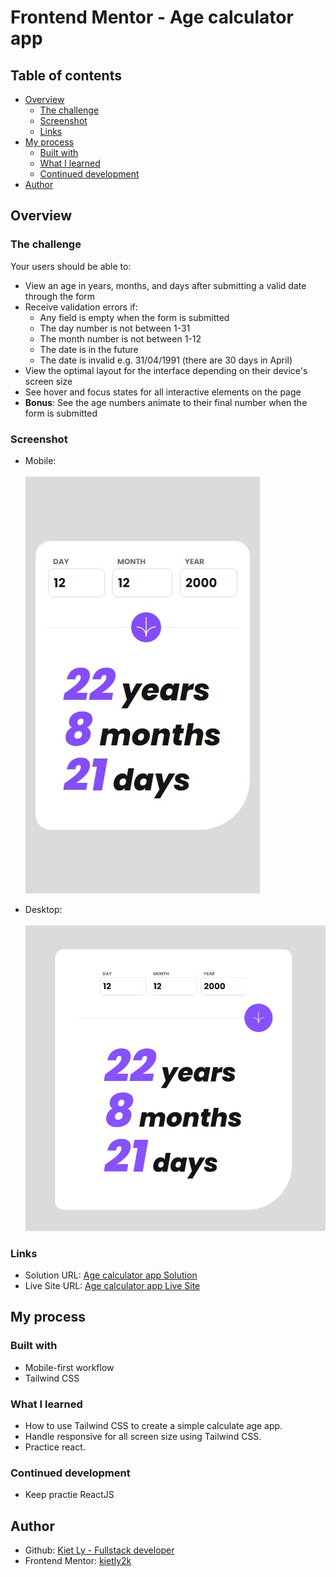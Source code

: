 # Frontend Mentor - Age calculator app

## Table of contents

- [Overview](#overview)
  - [The challenge](#the-challenge)
  - [Screenshot](#screenshot)
  - [Links](#links)
- [My process](#my-process)
  - [Built with](#built-with)
  - [What I learned](#what-i-learned)
  - [Continued development](#continued-development)
- [Author](#author)

## Overview

### The challenge

Your users should be able to:
- View an age in years, months, and days after submitting a valid date through the form
- Receive validation errors if:
  - Any field is empty when the form is submitted
  - The day number is not between 1-31
  - The month number is not between 1-12
  - The date is in the future
  - The date is invalid e.g. 31/04/1991 (there are 30 days in April)
- View the optimal layout for the interface depending on their device's screen size
- See hover and focus states for all interactive elements on the page
- **Bonus**: See the age numbers animate to their final number when the form is submitted

### Screenshot

- Mobile:\
\
![](./public/screenshot-mobile.jpeg)

- Desktop:\
\
![](./public/screenshot-desktop.png)

### Links

- Solution URL: [Age calculator app Solution](https://github.com/kietly2k/age-calculator/tree/main)
- Live Site URL: [Age calculator app Live Site](https://kietly2k.github.io/age-calculator)

## My process

### Built with

- Mobile-first workflow
- Tailwind CSS

### What I learned

- How to use Tailwind CSS to create a simple calculate age app.
- Handle responsive for all screen size using Tailwind CSS.
- Practice react.

### Continued development

- Keep practie ReactJS

## Author

- Github: [Kiet Ly - Fullstack developer](https://github.com/kietly2k)
- Frontend Mentor: [kietly2k](https://www.frontendmentor.io/profile/kietly2k)